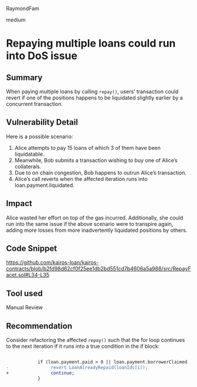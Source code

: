RaymondFam

medium

# Repaying multiple loans could run into DoS issue

## Summary
When paying multiple loans by calling `repay()`, users’ transaction could revert if one of the positions happens to be liquidated slightly earlier by a concurrent transaction.

## Vulnerability Detail
Here is a possible scenario:

1. Alice attempts to pay 15 loans of which 3 of them have been liquidatable.
2. Meanwhile, Bob submits a transaction wishing to buy one of Alice’s collaterals.
3. Due to on chain congestion, Bob happens to outrun Alice’s transaction.
4. Alice’s call reverts when the affected iteration runs into loan.payment.liquidated.

## Impact
Alice wasted her effort on top of the gas incurred. Additionally, she could run into the same issue if the above scenario were to transpire again, adding more losses from more inadvertently liquidated positions by others.

## Code Snippet

https://github.com/kairos-loan/kairos-contracts/blob/b2fd98d62cf0f25ee1db2bd551cd7b4606a5a988/src/RepayFacet.sol#L34-L35

## Tool used

Manual Review

## Recommendation
Consider refactoring the affected `repay()` such that the for loop continues to the next iteration if it runs into a true condition  in the if block:

```diff

            if (loan.payment.paid > 0 || loan.payment.borrowerClaimed || loan.payment.liquidated) {
-                revert LoanAlreadyRepaid(loanIds[i]);
+                continue;
            }

```